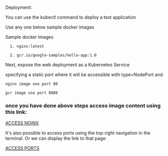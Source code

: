 
Deployment:

You can use the kubectl command to deploy a test application

Use any one below sample docker images

Sample docker Images

      1. nginx:latest

      2. gcr.io/google-samples/hello-app:1.0

Next, expose the web deployment as a Kubernetes Service

specifying a static port where it will be accessible with type=NodePort and

  `nginx image use port 80`

  `gcr image use port 8080`


### once you have done above steps access image content using this link:


[ACCESS NGINX]({{TRAFFIC_HOST1_80}})

It's also possible to access ports using the top-right navigation in the terminal.
Or we can display the link to that page:

[ACCESS PORTS]({{TRAFFIC_SELECTOR}})
